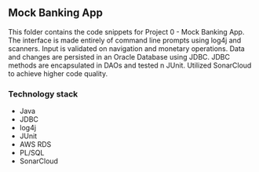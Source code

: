 ## Mock Banking App

   This folder contains the code snippets for Project 0 - Mock Banking App. The interface is made entirely of command line prompts using log4j and scanners.
   Input is validated on navigation and monetary operations. Data and changes are persisted in an Oracle Database using JDBC. JDBC methods are encapsulated in DAOs and tested n JUnit. Utilized SonarCloud to achieve higher code quality.
   
### Technology stack
* Java
* JDBC
* log4j
* JUnit
* AWS RDS
* PL/SQL
* SonarCloud